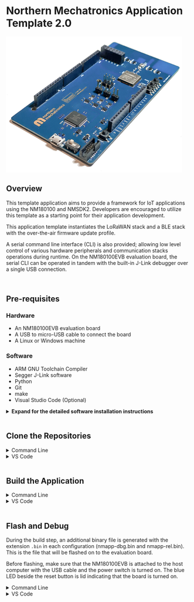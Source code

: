 # Northern Mechatronics Application Template 2.0

![NM180100EVB](doc/res/nm180100evb.png)
## Overview
This template application aims to provide a framework for IoT applications using the NM180100 and NMSDK2.  Developers are encouraged to utilize this template as a starting point for their application development.

This application template instantiates the LoRaWAN stack and a BLE stack with the over-the-air firmware update profile.

A serial command line interface (CLI) is also provided; allowing low level control of various hardware peripherals and communication stacks operations during runtime.  On the NM180100EVB evaluation board, the serial CLI can be operated in tandem with the built-in J-Link debugger over a single USB connection.

</br>

## Pre-requisites 
### Hardware
* An NM180100EVB evaluation board
* A USB to micro-USB cable to connect the board
* A Linux or Windows machine

### Software
* ARM GNU Toolchain Compiler
* Segger J-Link software
* Python
* Git
* make
* Visual Studio Code (Optional)

<details>

<summary><b>Expand for the detailed software installation instructions </b></summary>

</br>

### Install ARM GNU Toolchain
The ARM GNU Toolchain is used for compiling and building.

<a href="https://developer.arm.com/downloads/-/arm-gnu-toolchain-downloads" target="_blank"><b>Download ARM GNU Toolchain</b></a>

<details>

<summary>Windows</summary>

1. Download and install the Windows hosted cross toolchains.
 
> arm-gnu-toolchain-11.3.rel1-mingw-w64-i686-arm-none-eabi.exe
 
2. Add the compiler to your PATH using the **Add path to environment variable** checkbox.

![Arm Compiler Path](doc/res/ArmCompilerPathv11.png)

</details>

<details>

<summary>Linux</summary>

1. Download the Linux hosted cross toolchains

> arm-gnu-toolchain-11.3.rel1-x86_64-arm-none-eabi.tar.xz

2. Extract the toolchain files to the directory where it will be stored.  For example, to install the toolchain to `/opt` type the following

``` sudo tar -xvf arm-gnu-toolchain-11.3.rel1-x86_64-arm-none-eabi.tar.xz -C /opt```

3. Add the compiler to your PATH.
</details>

***
</br>

### Install SEGGER J-Link
SEGGER J-Link is used to program and debug the NM180100EVB board.

<a href="https://www.segger.com/downloads/jlink/#J-LinkSoftwareAndDocumentationPack" target="_blank"><b>Download J-Link Software and Documentation Pack</b></a>

<details>
<summary>Details</summary>

1. Download the J-Link Software and Documentation pack
Download the official J-Link Software and Documentation pack. The exact version will depend on your operating system. Download the version that applies to your operating system. 

2. Add J-Link to your PATH.
</details>

***
</br>

### Install Python

<details>

<summary>Windows</summary>

1. Download the latest version of Python 3 from the <a href="https://www.python.org/downloads/windows/" target="_blank">Downloads page</a>. 

2. Use the Installation Wizard to add Python 3 to your PATH. 

![Python Installer](doc/res/PythonInstaller.png)

3. Verify that the installation was successful by running the following command in a command prompt:

``` python --version ```

</details>

<details>
<summary>Linux</summary>

Python is usually pre-installed in Linux.  If not, you can run the following command in a terminal to install Python

``` sudo apt-get install python3 ```

</details>

***
</br>

### Install Git

<details>
<summary>Windows</summary>

1. Download Git from <a href="https://git-scm.com/downloads" target="_blank">Git Downloads</a>.
2. Install the appropriate version for your operating system.
3. Select VS Code as the Git’s default editor if you are developing with Visual Studio Code

![Git VS Code Selected](doc/res/GitVSCodeSelected.png)

4. Leave all other settings as default for the rest of the install options.
</details>

<details>

<summary>Linux</summary>

Install git by entering the following command in a terminal:

``` sudo apt-get install git ```

</details>

***
</br>

### Install Make

<details>

<summary>Windows</summary>

1. Install MSYS2 on your machine by following the <a href="https://www.msys2.org/" target="_blank">MSYS2 Getting Started guide</a>.

2. Add MSYS2 to your PATH.  The default location for Windows 64-bit is `C:\msys64\usr\bin`

3. Open the MSYS2 shell and type the following command:

``` pacman -S make ```

4. Enter `Y` if prompted.  This will install make on your windows machine.
</details>

<details>
<summary>Linux</summary>
Make is usually pre-installed in Linux.  If not, enter the following command in a terminal:

``` sudo apt-get install make ```

</details>

***
</br>

### Install Visual Studio Code (Optional)
Microsoft Visual Studio Code (VS Code) is a source-code editor made by Microsoft for Windows, Linux, and macOS. This application template has been pre-configured to work with the VS Code interface. 

<details>

<summary>Windows</summary>

1. Download the latest version of VS Code from the <a href="https://code.visualstudio.com/Download/" target="_blank">Download page</a>. Choose the correct version for your operating system.

2. On the **Select Additional Tasks** screen of the installation wizard, enable the **Add to PATH (requires shell restart)** checkbox. 

![VS Code Installation with PATH checked](doc/res/VSCodePath.png)

3. Click the **Install** button. 

![VS Code installation confirmation](doc/res/VSCodeInstall.png)

4. VS Code should now be installed.

</details>

<details>
<summary>Linux</summary>

1. Update the system repository by running the following command:

``` sudo apt update ```

2. Install the package dependencies:

``` sudo apt install software-properties-common apt-transport-https wget -y ```

3. Add GPG Key:

``` wget -q https://packages.microsoft.com/keys/microsoft.asc -O- | sudo apt-key add - ```

4. Add the repository:

``` sudo add-apt-repository "deb [arch=amd64] https://packages.microsoft.com/repos/vscode stable main" ```

5. Install vscode:

``` sudo apt install code ```

6. Verify the installation by running:

``` code --version ```
</details>

</details>

</br>

## Clone the Repositories
<details>

<summary> Command Line </summary>
Clone and install nmapp2 and nmsdk2.

```
git clone --recursive https://github.com/NorthernMechatronics/nmapp2.git
```

</details>

<details>

<summary> VS Code </summary>

To clone the repositories directly within VS Code:

1. Open the command palette with the key combination of Ctrl + Shift + P.

2. Type `gitcl` in the command palette, select the **Git: Clone (Recursive)** command, and press Enter.

3. When prompted for the **Repository URL**, select clone from GitHub, then press Enter.

4. If you are asked to sign into GitHub, complete the sign-in process using your github account credential.

5. Enter the repository URL in the **Repository URL** field.

``` https://github.com/NorthernMechatronics/nmapp2.git ```

6. Select (or create) the local directory into which you want to clone the project.

7. When you receive the notification asking if you want to open the cloned repository, select Open.

8. When the folder is opened, pop-up messages may appear asking you to install the recommended extensions.  They are required to build and debug your project from within the VS Code environment. 

![Recommended Extensions](doc/res/RecommendedPopup.png)

9. If no pop-up appears, follow these instructions to install our recommended extensions:
    1. Open the nmapp2 folder in VS Code.
    2. Click the **Extensions** icon on the left.
    3. In the search box that shows the prompt **Search Extensions in Marketplace**, enter the text “@recommended”. 
    4. If you cannot view these items listed in your workspace, manually install the following extensions:
        * C/C++
        * C/C++ Extensions
        * C/C++ Themes
        * Makefile Tools
        * Cortex-Debug
        * LinkerScript

</details>

</br>

## Build the Application

<details>

<summary> Command Line </summary>
You can build the project and the SDK by entering the following commands in a terminal.

```
cd nmapp2
make all
```

</details>

<details>

<summary> VS Code </summary>

To build within VS Code, press `CTRL+SHIFT+B` and select **build all**.  Alternatively, click on **Terminal** in the menu bar, then click on **Run Build Task...**, and finally select **build all**.

This will build the entire SDK and the application for both debug and release mode.  When the build completes and is successful, the output operation should resemble the following image:

![Run Build DebugOutput](doc/res/RunBuildDebugOutput.png)

There are three build options pre-defined in VS Code.  They are **build all**,
**build debug**, and **build release**.  The build process generates all the
output under the `./build/debug` and `./build/release` directories respectively
for the debug and the release configuration.  Debug output has the suffix `-dbg`
whereas release output has the suffix `-rel`.  In this example, they are:
* nmapp-dbg.axf
* nmapp-rel.axf

</details>

</br>

## Flash and Debug
During the build step, an additional binary file is generated with the
extension `.bin` in each configuration (nmapp-dbg.bin and nmapp-rel.bin).
This is the file that will be flashed on to the evaluation board.

Before flashing, make sure that the NM180100EVB is attached to the host computer with the USB cable and the power switch is turned on.  The blue LED
beside the reset button is lid indicating that the board is turned on.

<details>

<summary> Command Line </summary>

To flash the binary on to the board:

1. Open a command prompt and change into the project folder.

2. In this example, we will use the debug configuration.  Type the following command:
```
cd build
cd debug
jlink
```
3. Follow the instructions in the J-Link prompt:
```
SEGGER J-Link Commander V7.64e (Compiled May 10 2022 14:53:03)
DLL version V7.64e, compiled May 10 2022 14:51:44

Connecting to J-Link via USB...O.K.
Firmware: J-Link OB-K22-Cortex-M compiled May  2 2022 09:04:12
Hardware version: V1.00
S/N: 900002190
USB speed mode: Full speed (12 MBit/s)
VTref=3.300V


Type "connect" to establish a target connection, '?' for help 
J-Link>
```
4.  Type `connect` and press ENTER when prompted:
```
Type "connect" to establish a target connection, '?' for help 
J-Link> connect
Please specify device / core. <Default>: AMA3B1KK-KBR
Type '?' for selection dialog
Device>
```

5.  When prompted for the device, type `AMA3B1KK-KBR` and press ENTER:
```
Please specify device / core. <Default>: AMA3B1KK-KBR
Type '?' for selection dialog
Device>AMA3B1KK-KBR
Please specify target interface:
  J) JTAG (Default)
  S) SWD
  T) cJTAG
TIF>
```  

6. Type `SWD` for the target interface:
```
Please specify target interface:
  J) JTAG (Default)
  S) SWD
  T) cJTAG
TIF>SWD
Specify target interface speed [kHz]. <Default>: 4000 kHz
Speed>
```

7.  Press `ENTER` to accept the default speed of 4000kHz.  You should be presented with an output similar to the following:
```
Device "AMA3B1KK-KBR" selected.


Connecting to target via SWD
Found SW-DP with ID 0x2BA01477
DPIDR: 0x2BA01477
CoreSight SoC-400 or earlier
Scanning AP map to find all available APs
AP[1]: Stopped AP scan as end of AP map has been reached
AP[0]: AHB-AP (IDR: 0x24770011)
Iterating through AP map to find AHB-AP to use
AP[0]: Core found
AP[0]: AHB-AP ROM base: 0xE00FF000
CPUID register: 0x410FC241. Implementer code: 0x41 (ARM)
Found Cortex-M4 r0p1, Little endian.
FPUnit: 6 code (BP) slots and 2 literal slots
CoreSight components:
ROMTbl[0] @ E00FF000
[0][0]: E000E000 CID B105E00D PID 000BB00C SCS-M7
[0][1]: E0001000 CID B105E00D PID 003BB002 DWT
[0][2]: E0002000 CID B105E00D PID 002BB003 FPB
[0][3]: E0000000 CID B105E00D PID 003BB001 ITM
[0][4]: E0040000 CID B105900D PID 000BB9A1 TPIU
Cortex-M4 identified.
J-Link>
```

8.  Load the binary by typing `loadbin nmapp-dbg.bin, 0xc000`.  This will flash the binary file to address 0xC000 which is the first execution address after the bootloader runs.
```
J-Link>loadbin nmapp-dbg.bin, 0xc000
Halting CPU for downloading file.
Downloading file [nmapp-dbg.bin]...
J-Link: Flash download: Bank 0 @ 0x0000C000: 1 range affected (401408 bytes)
J-Link: Flash download: Total: 3.700s (Prepare: 0.120s, Compare: 0.058s, Erase: 0.769s, Program & Verify: 2.695s, Restore: 0.057s)
J-Link: Flash download: Program & Verify speed: 145 KB/s
O.K.
```

9. Once flashing is completed, you can start the execution with the commands `r` and then `g` which stand for reset and go.
```
J-Link>r
Reset delay: 0 ms
Reset type NORMAL: Resets core & peripherals via SYSRESETREQ & VECTRESET bit.
ResetTarget() start
JDEC PID 0x000000CF
Ambiq Apollo3 ResetTarget
Bootldr = 0x44000000
Secure Part.
Secure Chip. Bootloader needs to run which will then halt when finish.
CPU halted after reset. TryCount = 0x00000000
ResetTarget() end
J-Link>g
J-Link>
```

10. Exit J-Link using the command `q`.

</details>

<details>

<summary> VS Code </summary>

To flash and debug in VS Code, simply:

1. Select **Run** in the menu bar.

2. Then click on **Start Debugging**.  This will flash the binary onto the device and begin debugging.

3. The screen should look like the following when the debugger starts:

![DebuggingStarted](doc/res/DebuggingStarted.png)

</details>
